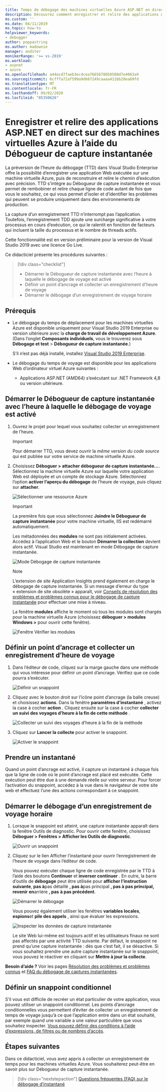 ```yaml
---
title: Temps de débogage des machines virtuelles Azure ASP.NET en direct
description: Découvrez comment enregistrer et relire des applications ASP.NET en direct sur des machines virtuelles Azure à l’aide du Débogueur de capture instantanée.
ms.custom: ''
ms.date: 04/11/2019
ms.topic: how-to
helpviewer_keywords:
- debugger
author: poppastring
ms.author: madownie
manager: andster
monikerRange: '>= vs-2019'
ms.workload:
- aspnet
- azure
ms.openlocfilehash: a44ecd7faeb3ec4cea7665678050580d7e4063a9
ms.sourcegitcommit: 6cfffa72af599a9d667249caaaa411bb28ea69fd
ms.translationtype: MT
ms.contentlocale: fr-FR
ms.lasthandoff: 09/02/2020
ms.locfileid: "85350626"
---
```

# <a name="record-and-replay-live-aspnet-apps-on-azure-virtual-machines-using-the-snapshot-debugger"></a>Enregistrer et relire des applications ASP.NET en direct sur des machines virtuelles Azure à l’aide du Débogueur de capture instantanée

La préversion de l’heure du débogage (TTD) dans Visual Studio Enterprise offre la possibilité d’enregistrer une application Web exécutée sur une machine virtuelle Azure, puis de reconstruire et relire le chemin d’exécution avec précision. TTD s’intègre au Débogueur de capture instantanée et vous permet de rembobiner et relire chaque ligne de code autant de fois que vous le souhaitez, ce qui vous permet d’isoler et d’identifier les problèmes qui peuvent se produire uniquement dans des environnements de production.

La capture d’un enregistrement TTD n’interrompt pas l’application. Toutefois, l’enregistrement TDD ajoute une surcharge significative à votre processus en cours d’exécution, ce qui le ralentit en fonction de facteurs qui incluent la taille du processus et le nombre de threads actifs.

Cette fonctionnalité est en version préliminaire pour la version de Visual Studio 2019 avec une licence Go Live.

Ce didacticiel présente les procédures suivantes :

> [!div class="checklist"]
> * Démarrer le Débogueur de capture instantanée avec l’heure à laquelle le débogage de voyage est activé
> * Définir un point d’ancrage et collecter un enregistrement d’heure de voyage
> * Démarrer le débogage d’un enregistrement de voyage horaire

## <a name="prerequisites"></a>Prérequis

* Le débogage du temps de déplacement pour les machines virtuelles Azure est disponible uniquement pour Visual Studio 2019 Enterprise ou version ultérieure avec la **charge de travail de développement Azure**. (Dans l’onglet **Composants individuels**, vous le trouverez sous **Débogage et test** > **Débogueur de capture instantanée**.)

    S’il n’est pas déjà installé, installez [Visual Studio 2019 Enterprise](https://visualstudio.microsoft.com/vs/).

* Le débogage du temps de voyage est disponible pour les applications Web d’ordinateur virtuel Azure suivantes :
  * Applications ASP.NET (AMD64) s’exécutant sur .NET Framework 4,8 ou version ultérieure.

## <a name="start-the-snapshot-debugger-with-time-travel-debugging-enabled"></a>Démarrer le Débogueur de capture instantanée avec l’heure à laquelle le débogage de voyage est activé

1. Ouvrez le projet pour lequel vous souhaitez collecter un enregistrement de l’heure.

    > [!IMPORTANT]
    > Pour démarrer TTD, vous devez ouvrir la *même version du code source* qui est publiée sur votre service de machine virtuelle Azure.

1. Choisissez **Déboguer > attacher débogueur de capture instantanée...**. Sélectionnez la machine virtuelle Azure sur laquelle votre application Web est déployée et un compte de stockage Azure. Sélectionnez l’option **activer l’aperçu du débogage** de l’heure de voyage, puis cliquez sur **attacher**.

      ![Sélectionner une ressource Azure](../debugger/media/time-travel-debugging-select-azure-resource-vm.png)

    > [!IMPORTANT]
    > La première fois que vous sélectionnez **Joindre le Débogueur de capture instantanée** pour votre machine virtuelle, IIS est redémarré automatiquement.

    Les métadonnées des **modules** ne sont pas initialement activées. Accédez à l’application Web et le bouton **Démarrer la collection** devient alors actif. Visual Studio est maintenant en mode Débogage de capture instantanée.

   ![Mode Débogage de capture instantanée](../debugger/media/snapshot-message.png)

    > [!NOTE]
    > L’extension de site Application Insights prend également en charge le débogage de capture instantanée. Si un message d’erreur du type « extension de site obsolète » apparaît, voir [Conseils de résolution des problèmes et problèmes connus pour le débogage de capture instantanée](../debugger/debug-live-azure-apps-troubleshooting.md) pour effectuer une mise à niveau.

   La fenêtre **modules** affiche le moment où tous les modules sont chargés pour la machine virtuelle Azure (choisissez **déboguer > modules Windows >** pour ouvrir cette fenêtre).

   ![Fenêtre Vérifier les modules](../debugger/media/snapshot-modules.png)

## <a name="set-a-snappoint-and-collect-a-time-travel-recording"></a>Définir un point d’ancrage et collecter un enregistrement d’heure de voyage

1. Dans l’éditeur de code, cliquez sur la marge gauche dans une méthode qui vous intéresse pour définir un point d’ancrage. Vérifiez que ce code pourra s’exécuter.

   ![Définir un snappoint](../debugger/media/time-travel-debugging-set-snappoint-settings.png)

1. Cliquez avec le bouton droit sur l’icône point d’ancrage (la balle creuse) et choisissez **actions**. Dans la fenêtre **paramètres d’instantané** , activez la case à cocher **action** . Cliquez ensuite sur la case à cocher **collecter un suivi des voyages d’heure à la fin de cette méthode** .

   ![Collecter un suivi des voyages d’heure à la fin de la méthode](../debugger/media/time-travel-debugging-set-snappoint-action.png)

1. Cliquez sur **Lancer la collecte** pour activer le snappoint.

   ![Activer le snappoint](../debugger/media/snapshot-start-collection.png)

## <a name="take-a-snapshot"></a>Prendre un instantané

Quand un point d’ancrage est activé, il capture un instantané à chaque fois que la ligne de code où le point d’ancrage est placé est exécutée. Cette exécution peut être due à une demande réelle sur votre serveur. Pour forcer l’activation du snappoint, accédez à la vue dans le navigateur de votre site web et effectuez l’une des actions correspondant à ce snappoint.

## <a name="start-debugging-a-time-travel-recording"></a>Démarrer le débogage d’un enregistrement de voyage horaire

1. Lorsque le snappoint est atteint, une capture instantanée apparaît dans la fenêtre Outils de diagnostic. Pour ouvrir cette fenêtre, choisissez **Déboguer > Fenêtres > Afficher les Outils de diagnostic**.

   ![Ouvrir un snappoint](../debugger/media/snapshot-diagsession-window.png)

1. Cliquez sur le lien Afficher l’instantané pour ouvrir l’enregistrement de l’heure de voyage dans l’éditeur de code.
  
   Vous pouvez exécuter chaque ligne de code enregistrée par le TTD à l’aide des boutons **Continuer** et **inverser continuer** . En outre, la barre d’outils de **débogage** peut être utilisée pour **afficher l’instruction suivante**, **pas à**pas détaillé **, pas à**pas principal **, pas à pas principal, revenir** **en**arrière **, pas** **à pas précédent**.

   ![Démarrer le débogage](../debugger/media/time-travel-debugging-step-commands.png)

   Vous pouvez également utiliser les fenêtres **variables locales**, **espions**et **pile des appels** , ainsi que évaluer les expressions.

   ![Inspecter les données de capture instantanée](../debugger/media/time-travel-debugging-start-debugging.png)

    Le site Web lui-même est toujours actif et les utilisateurs finaux ne sont pas affectés par une activité TTD suivante. Par défaut, le snappoint ne prend qu’une capture instantanée : dès que c’est fait, il se désactive. Si vous souhaitez prendre une autre capture instantanée sur le snappoint, vous pouvez le réactiver en cliquant sur **Mettre à jour la collecte**.

**Besoin d’aide ?** Voir les pages [Résolution des problèmes et problèmes connus](../debugger/debug-live-azure-apps-troubleshooting.md) et [FAQ du débogage de captures instantanées](../debugger/debug-live-azure-apps-faq.md).

## <a name="set-a-conditional-snappoint"></a>Définir un snappoint conditionnel

S’il vous est difficile de recréer un état particulier de votre application, vous pouvez utiliser un snappoint conditionnel. Les points d’ancrage conditionnelles vous permettent d’éviter de collecter un enregistrement de temps de voyage jusqu’à ce que l’application entre dans un état souhaité, par exemple quand une variable a une valeur particulière que vous souhaitez inspecter. [Vous pouvez définir des conditions à l’aide d’expressions, de filtres ou de nombres d’accès](../debugger/debug-live-azure-apps-troubleshooting.md).

## <a name="next-steps"></a>Étapes suivantes

Dans ce didacticiel, vous avez appris à collecter un enregistrement de temps pour les machines virtuelles Azure. Vous souhaiterez peut-être en savoir plus sur Débogueur de capture instantanée.

> [!div class="nextstepaction"]
> [Questions fréquentes (FAQ) sur le débogage d’instantané](../debugger/debug-live-azure-apps-faq.md)